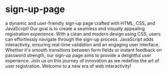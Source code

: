# sign-up-page
a dynamic and user-friendly sign-up page crafted with HTML, CSS, and JavaScript! Our goal is to create a seamless and visually appealing registration experience. With a clean and modern design using CSS, users can effortlessly navigate through the sign-up process. JavaScript adds interactivity, ensuring real-time validation and an engaging user interface. Whether it's smooth transitions between form fields or instant feedback on password strength, our sign-up page aims to provide a delightful user experience. Join us on this journey of innovation as we redefine the art of user registration. Welcome to a new era of web interactivity!